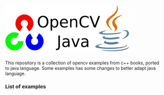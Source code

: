 # <img src="images\opencvjava.jpeg" style="zoom:100%;" />
This repository is a collection of opencv examples from c++ books, ported to java language. Some examples has some changes to better adapt java language.

### List of examples
